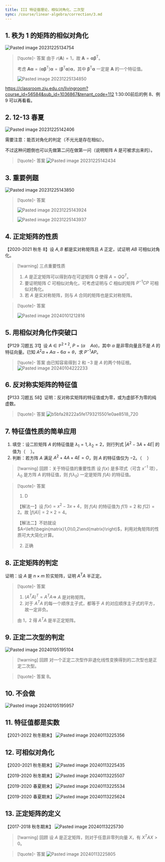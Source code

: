 ```yaml
---
title: III 特征值理论、相似对角化、二次型
sync: /course/linear-algebra/correction/3.md
---
```


## 1. 秩为 1 的矩阵的相似对角化
![Pasted image 20231225134754](https://static.memset0.cn/img/v6/2024/02/08/hgfDP08k.png)

>[!quote]- 答案
>由于 $r(\textbf{A})=1$，故 $\textbf{A} = \textbf{α} \textbf{β}^\text{T}$。
>
>考虑 $\textbf{A} \textbf{α} = (\textbf{α} \textbf{β}^\text{T}) \textbf{α} = (\textbf{β}^\text{T} \textbf{α}) \textbf{α}$，其中 $\textbf{β}^\text{T} \textbf{α}$ 一定是 $\textbf{A}$ 的一个特征值。
> 
> ![Pasted image 20231225134850](https://static.memset0.cn/img/v6/2024/02/08/d6dEJsdg.png)

https://classroom.zju.edu.cn/livingroom?course_id=56584&sub_id=1036867&tenant_code=112 1:30:00前后的例 8、例 9 可以再看看。


## 2. 12-13 春夏
![Pasted image 20231225142406](https://static.memset0.cn/img/v6/2024/02/08/cRyWagD2.png)

需要注意：能否对角化的判定（不光光是存在相似）。

不过这种问题倒也可以先做第二问在做第一问（说明矩阵 A 是可被求出来的）。

>[!quote]- 答案
>![Pasted image 20231225142434](https://static.memset0.cn/img/v6/2024/02/08/ezVTRA6k.png)


## 3. 重要例题
![Pasted image 20231225143850](https://static.memset0.cn/img/v6/2024/02/08/ylBBrEhi.png)

> [!quote]- 答案
> 
> ![Pasted image 20231225143924](https://static.memset0.cn/img/v6/2024/02/08/TKHGwWbD.png)
> 
> ![Pasted image 20231225143937](https://static.memset0.cn/img/v6/2024/02/08/Vc2QC5te.png)


## 4. 正定矩阵的性质
【2020-2021 秋冬 8】设 $A,B$ 都是实对称矩阵且 $A$ 正定，试证明 $AB$ 可相似对角化。

>[!warning] 三点重要性质
>1. $A$ 是正定矩阵可以得到存在可逆矩阵 $Q$ 使得 $A=Q Q^T$。
>2. 要证明矩阵 $C$ 可相似对角化，可考虑证明与 $C$ 相似的矩阵 $P^{-1}CP$ 可相似对角化。
>3. 若 $A$ 是实对称矩阵，则与 $A$ 合同的矩阵也是实对称矩阵。

>[!quote]- 答案
>
>![Pasted image 20240101212816](https://static.memset0.cn/img/v6/2024/02/08/KcDbvsa7.png)


## 5. 用相似对角化作突破口
【P129 习题五 31】设 $A \in \mathbb P^{2 \times 2},\ P = (\alpha \quad A\alpha)$，其中 $\alpha$ 是非零向量且不是 $A$ 的特征向量。已知 $A^2 \alpha +A \alpha - 6 \alpha = \theta$，求 $P^{-1} A P$。

>[!quote]- 答案
> 由已知容易得到 $2$ 和 $-3$ 是 $A$ 的两个特征根。
> ![Pasted image 20240104222233](https://static.memset0.cn/img/v6/2024/02/08/OxJauhQX.png)


## 6. 反对称实矩阵的特征值
【P133 习题五 58】证明：反对称实矩阵的特征值或为零，或为虚部不为零的纯虚数。

>[!quote]- 答案
> ![b5bfa28222a5fe1793215501e0ae8518_720](https://static.memset0.cn/img/v6/2024/02/08/L9t3HQob.png)


## 7. 特征值性质的简单应用
1. 填空：设二阶矩阵 $A$ 的特征值是 $\lambda_1=1,\lambda_2=2$，则行列式 $|A^2-3A+4E|$ 的值为（$\quad$）。
2. 判断：若方阵 $A$ 满足 $A^2+4A+4E=O$，则 $A$ 的特征值仅为 $-2$。（$\quad$）

>[!warning] 回顾：关于特征值的重要性质
>设 $f(x)$ 是多项式（可含 $x^{-1}$ 项），$\lambda_0$ 是方阵 $A$ 的特征值，则 $f(\lambda_0)$ 一定是矩阵 $f(A)$ 的特征值。

>[!quote]- 答案
>1. D
>
>【解法一】设 $f(x)=x^2-3x+4$，则 $f(A)$ 的特征值为 $f(1)=2$ 和 $f(2)=2$。故 $|f(A)| = 2 \times 2 = 4$。
>
>【解法二】不妨就设 $A=\left(\begin{matrix}1,0\\0,2\end{matrix}\right)$，利用对角矩阵的性质可大大简化计算。
>
>2. 正确


## 8. 正定矩阵的判定
证明：设 $A$ 是 $n\times m$ 阶实矩阵，证明 $A^T A$ 半正定。

>[!quote]- 答案
>1. $(A^T A)^T = A^T A \Rightarrow$ $A$ 是对称矩阵。
>2. 对于 $A^T A$ 的每一个顺序主子式，都等于 $A$ 的对应顺序主子式的平方，故一定非负。
>
>由 1，2 得 $A^T A$ 是半正定矩阵。


## 9. 正定二次型的判定
![Pasted image 20240105195104](https://static.memset0.cn/img/v6/2024/02/08/tRrAKb5v.png)

>[!warning] 回顾
>对一个正定二次型作非退化线性变换得到的二次型也是正定二次型。

>[!quote]- 答案
>B。

## 10. 不会做
![Pasted image 20240105195957](https://static.memset0.cn/img/v6/2024/02/08/cqjHWUXx.png)


## 11. 特征值都是实数

【2021-2022 秋冬期末】 ![Pasted image 20240113225356](https://static.memset0.cn/img/v6/2024/02/08/iVEO4bXb.png)


## 12. 可相似对角化

【2020-2021 秋冬期末】 ![Pasted image 20240113225435](https://static.memset0.cn/img/v6/2024/02/08/P5EXHBXY.png)

【2019-2020 秋冬期末】
![Pasted image 20240113225507](https://static.memset0.cn/img/v6/2024/02/08/3mVtFAcz.png)


【2019-2020 春夏期末】 ![Pasted image 20240113225534](https://static.memset0.cn/img/v6/2024/02/08/isp81sta.png)


【2019-2020 春夏期末】 ![Pasted image 20240113225624](https://static.memset0.cn/img/v6/2024/02/08/P8tOcXkp.png)


## 13. 正定矩阵的定义

【2017-2018 秋冬期末】 ![Pasted image 20240113225730](https://static.memset0.cn/img/v6/2024/02/08/bZoVBPNf.png)

>[!warning] 回顾
> 设 $A$ 是正定矩阵，则对于任意非零列向量 $X$，有 $X^T A X>0$。

>[!quote]- 答案
>![Pasted image 20240113225805](https://static.memset0.cn/img/v6/2024/02/08/UZRr71NM.png)